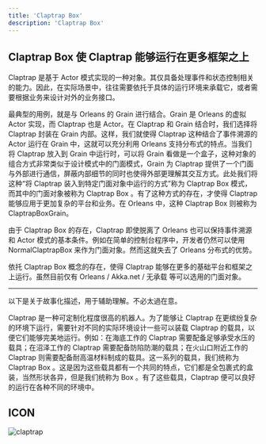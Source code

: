 ```yaml
---
title: 'Claptrap Box'
description: 'Claptrap Box'
---
```



## Claptrap Box 使 Claptrap 能够运行在更多框架之上

Claptrap 是基于 Actor 模式实现的一种对象。其仅具备处理事件和状态控制相关的能力。因此，在实际场景中，往往需要依托于具体的运行环境来承载它，或者需要根据业务来设计对外的业务接口。

最典型的用例，就是与 Orleans 的 Grain 进行结合。Grain 是 Orleans 的虚拟 Actor 实现，而 Claptrap 也是 Actor。在 Claptrap 和 Grain 结合时，我们选择将 Claptrap 封装在 Grain 内部。这样，我们就使得 Claptrap 这种结合了事件溯源的 Actor 运行在 Grain 中，这就可以充分利用 Orleans 支持分布式的特点。当我们将 Claptrap 放入到 Grain 中运行时，可以将 Grain 看做是一个盒子，这种对象的组合方式非常类似于设计模式中的门面模式，Grain 为 Claptrap 提供了一个门面与外部进行通信，屏蔽内部细节的同时也使得外部更理解其交互方式。此处我们将这种“将 Claptrap 装入到特定门面对象中运行的方式”称为 Claptrap Box 模式，而其中的门面对象被称为 Claptrap Box 。有了这种方式的存在，才使得 Claptrap 能够应用于更加复杂的平台和业务。在 Orleans 中，这种 Claptrap Box 则被称为 ClaptrapBoxGrain。

由于 Claptrap Box 的存在，Claptrap 即使脱离了 Orleans 也可以保持事件溯源和 Actor 模式的基本条件。例如在简单的控制台程序中，开发者仍然可以使用 NormalClaptrapBox 来作为门面对象。然而这就失去了 Orleans 分布式的优势。

依托 Claptrap Box 概念的存在，使得 Claptrap 能够在更多的基础平台和框架之上运行。虽然目前仅有 Orleans / Akka.net / 无承载 等可以选用的门面对象。

---

以下是关于故事化描述，用于辅助理解。不必太過在意。

Claptrap 是一种可定制化程度很高的机器人。为了能够让 Claptrap 在更缤纷复杂的环境下运行，需要针对不同的实际环境设计一些可以装载 Claptrap 的载具，以便它们能够完美地运行。例如：在海底工作的 Claptrap 需要配备足够承受水压的载具；在沼泽工作的 Claptrap 需要配备防陷防潮的载具；在火山口附近工作的 Claptrap 则需要配备耐高温材料制成的载具。这一系列的载具，我们统称为 Claptrap Box 。这是因为这些载具都有一个共同的特点，它们都是全包裹式的盒装，当然形状各异，但是我们统称为 Box 。有了这些载具，Claptrap 便可以良好的运行在各种不同的环境中。

## ICON

![claptrap](/images/claptrap_icons/claptrap_box.svg)
